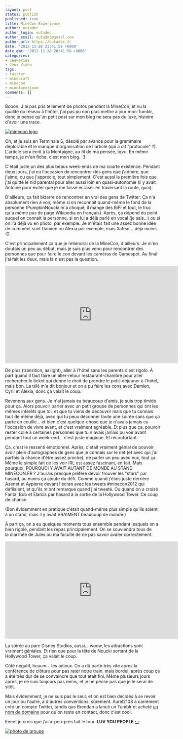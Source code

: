 ```yaml
---
layout: post
status: publish
published: true
title: MineCon Experience
author: outadoc
author_login: outadoc
author_email: outadoc@gmail.com
author_url: https://outadoc.fr
date: '2012-11-28 21:41:58 +0000'
date_gmt: '2012-11-28 20:41:58 +0000'
categories:
- Geekeries
- Jeux Vidéo
tags:
- twitter
- minecraft
- minecon
- minetweetteam
comments: []
---
```

Booon. J'ai pas pris tellement de photos pendant la MineCon, et vu la qualité du réseau à l'hôtel, j'ai pas pu non plus mettre à jour mon Tumblr, donc je pense qu'un petit post sur mon blog ne sera pas du luxe, histoire d'avoir une trace.

[![minecon logo](https://outadoc.fr/wp-content/uploads/2012/11/logo1.png "logo")][1]

Oh, et je suis en Terminale S, désolé par avance pour la grammaire déplorable et le manque d'organisation de l'article (qui a dit "protocole" ?). L'article sera écrit à la Montaigne, au fil de ma pensée, tqvu. En même temps, je m'en fiche, c'est mon blog. :3

C'était juste un des plus beaux week-ends de ma courte existence. Pendant deux jours, j'ai eu l'occasion de rencontrer des gens que j'admire, que j'aime, ou que j'apprécie, tout simplement. C'est aussi la première fois que j'ai quitté le nid parental pour aller aussi loin en quasi-autonomie (il y avait Antoine pour éviter que je me fasse écraser en traversant la route, quoi).

D'ailleurs, ça fait bizarre de rencontrer en vrai des gens de Twitter. Ça n'a absolument rien à voir, même si on reconnait quand-même le fond de la personne (PumpkinNoucki m'a choqué, il mange des BiFi et tout, le truc qu'a même pas de page Wikipedia en français). Après, ça dépend du point auquel on connait la personne, si on lui a déjà parlé en vocal (je sais...) ou si on l'a déjà vu en photo, par exemple. Je m'étais fait une assez bonne idée de comment sont Damien ou Alexia par exemple, mais Xafear... déjà moins. :D

C'est principalement ça que je retiendrai de la MineCon, d'ailleurs. Je m'en doutais un peu au début, mais je suis plus venu pour rencontrer des personnes que pour faire le con devant les caméras de Gamespot. Au final j'ai fait les deux, mais là n'est pas la question.

<iframe src="http://www.youtube.com/embed/wG7yUhwX_2Q" frameborder="0" width="560" height="315"></iframe>

De plus (transition, aaiiight), aller à l'hôtel sans les parents c'est rigolo. À part quand il faut faire un aller-retour restaurant-chambre pour aller rechercher le ticket qui donne le droit de prendre le petit-déjeuner à l'hôtel, mais bon. La télé m'a dit bonjour et on a pu faire les cons avec Damien, Cyril et Alexia, donc ça valait le coup.

Revenons aux gens. Je n'ai jamais eu beaucoup d'amis, je suis trop timide pour ça. Alors pouvoir parler avec un petit groupe de personnes qui ont les mêmes intérêts que toi, et que tu viens de découvrir mais que tu connais tout de même déjà, avec qui tu peux déconner toute une soirée sans que ça parte en couille... et bien c'est quelque-chose que je n'avais jamais eu l'occasion de vivre avant, et c'est vraiment agréable. Et plus que ça, pouvoir rester collé à certaines personnes que tu n'avais jamais pu voir avant pendant tout un week-end... c'est juste magique. Et réconfortant.

Ça, c'est le ressenti émotionnel. Après, c'était vraiment génial de pouvoir avoir plein d'autographes de gens que je connais sur le net (et avec qui j'ai parfois la chance d'être assez proche), de parler un peu avec eux, tout ça. Même le simple fait de les voir IRL est assez fascinant, en fait. Mais pourquoi, POURQUOI Y AVAIT AUTANT DE MONDE AU STAND MINECON.FR ? J'aurais presque préféré devoir trouver les "stars" par hasard, au moins ça ajoute du défi. Comme quand j'étais juste derrière Azenet et Aypierre devant l'écran avec les tweets #minecon2012 qui défilaient, et qu'ils m'ont remarqué quand j'ai tweeté. Ou quand on a croisé Fanta, Bob et Elarcis par hasard à la sortie de la Hollywood Tower. Ce coup de chance.

(Bon évidemment en pratique c'était quand-même plus simple qu'ils soient à un stand, mais il y avait VRAIMENT beaucoup de monde.)

À part ça, on a eu quelques moments tous ensemble pendant lesquels on a bien rigolé, pendant les repas principalement. On se souviendra tous de la diarrhée de Jules ou ma faculté de ne pas savoir avaler correctement.

<iframe src="http://www.youtube.com/embed/0YCYAR-EqEQ" frameborder="0" width="560" height="315"></iframe>

La soirée au parc Disney Studios, aussi... woow, les attractions sont vraiment géniales. Et rien que pour la tête de Noucki sortant de la Hollywood Tower, ça valait le coup.

Côté négatif, huuum... les adieux. On a dû partir très vite après la conférence de clôture pour pas rater notre train, mais bordel, après coup ça a été très dur de se convaincre que tout était fini. Même plusieurs jours après, je ne suis toujours pas remis, et je ne pense pas que je le serai de sitôt.

Mais évidemment, je ne suis pas le seul, et on est bien décidés à se revoir un jour ou l'autre, à d'autres conventions, sûrement. Aurel2108 a carrément créé un compte Twitter, tandis que Brendan a lancé un Tumblr et acheté [un nom de domaine][2] pour qu'on reste en contact, donc c'est cool.

Eeeet je crois que j'ai à-peu-près fait le tour. **LUV YOU PEOPLE ;\_;**

[![photo de groupe](http://outadoc.fr/wp-content/uploads/2012/11/minecon-1024x680.jpeg "minecon")][3]

[1]: https://outadoc.fr/wp-content/uploads/2012/11/logo1.png
[2]: http://minetweetteam.fr/
[3]: http://outadoc.fr/wp-content/uploads/2012/11/minecon.jpeg
